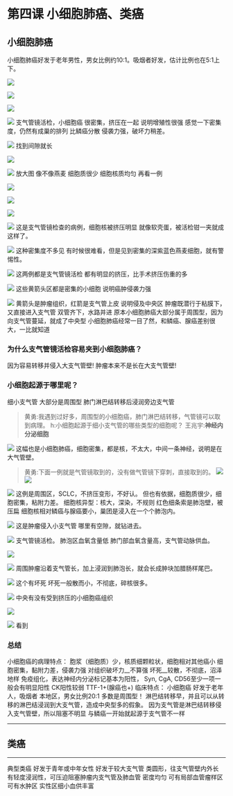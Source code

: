 # 第四课 小细胞肺癌、类癌
## 小细胞肺癌

小细胞肺癌好发于老年男性，男女比例约10:1。吸烟者好发，估计比例也在5:1上下。



![](./_image/2017-04-03-05-53-21.jpg)

![](./_image/2017-04-03-05-53-39.jpg)

![](./_image/83cf83509978e22173267b43184e3ba.jpg)

![](./_image/7dd151c5df5ffbc953cba4448e05d1a.jpg)
支气管镜活检，小细胞癌
很密集，挤压在一起
说明增殖性很强
感觉一下密集度，仍然有成巢的排列
比鳞癌分散
侵袭力强，破坏力稍差。

![](./_image/833863333cf8fa0e72db6dbc31fb405.jpg)
找到间隙就长

![](./_image/2017-04-03-05-55-10.jpg)

![](./_image/2017-04-03-05-55-17.jpg)
放大图
像不像燕麦
细胞质很少
细胞核质均匀
再看一例

![](./_image/2017-04-03-05-56-23.jpg)

![](./_image/2017-04-03-05-56-29.jpg)

![](./_image/2017-04-03-05-56-39.jpg)

![](./_image/2017-04-03-05-56-48.jpg)
这是支气管镜检查的病例，细胞核被挤压明显
就像软壳蛋，被活检钳一夹就成这样了。

![](./_image/2017-04-03-06-07-12.jpg)
这种密集度不多见
有时候很难看，但是见到密集的深紫蓝色燕麦细胞，就有警惕性。

![](./_image/2017-04-03-06-08-15.jpg)
这两例都是支气管镜活检
都有明显的挤压，比手术挤压伤重的多

![](./_image/2017-04-03-06-09-20.jpg)
这些黄箭头区都是密集的小细胞
说明癌肿侵袭力强

![](./_image/2017-04-03-06-10-22.jpg)
黄箭头是肿瘤组织，红箭是支气管上皮
说明侵及中央区
肿瘤既潜行于粘膜下，又直接进入支气管
双管齐下，水路并进
原本小细胞肺癌大部分属于周围型，因为向支气管蔓延，就成了中央型
小细胞肺癌经常一目了然，和鳞癌、腺癌差别很大，一比就知道

###  为什么支气管镜活检容易夹到小细胞肺癌？
因为容易转移并侵入大支气管壁!
肿瘤本来不是长在大支气管壁!
### 小细胞起源于哪里呢？
细小支气管
大部分是周围型
肺门淋巴结转移后浸润旁边支气管
> 黄勇:我遇到过好多，周围型的小细胞癌，肺门淋巴结转移，气管镜可以取到病理。
> h:小细胞起源于细小支气管的哪些类型的细胞呢？
> 王兆宇:**神经内分泌细胞**
> 

![](./_image/67f0e4e7cae9d98a3e60c78ba123c1c.jpg)
这幅也是小细胞肺癌，细胞密集，都是核，不太大，中间一条神经，说明是在大气管壁。
> 黄勇:下面一例就是气管镜取到的，没有做气管镜下穿刺，直接取到的。
>![](./_image/49b25da72382fa98ca826eec9d43332.jpg)
![](./_image/0c21a8a4b2239c8920bf3402bfd1794.jpg)


![](./_image/ef5b0e4cabd6f9c0c45824f0f863ec0.jpg)
这例是周围区，SCLC，不挤压变形，不好认。
但也有依据，细胞质很少，细胞密集，粘附力差。
细胞核异型：核大，深染，不规则
红色细条索是肺泡壁，被压扁
细胞核相对鳞癌与腺癌要小，巢团是浸入在一个个肺泡内。

![](./_image/9ec5096cae84ddf09b5933e2250717c.jpg)
这是肿瘤侵入小支气管
哪里有空隙，就钻进去。

![](./_image/d5481dda108ef405840be1317df6e2d.jpg)
支气管镜活检。
肺泡区血氧含量低
肺门部血氧含量高，支气管动脉供血。

![](./_image/37501c6adc0fc7b67e6a997b3df77b3.jpg)

![](./_image/c03677ad5c4e58dbb286315535f9ba0.jpg)
周围肿瘤沿着支气管长，加上浸润到肺泡长，就会长成肿块加腊肠样尾巴。

![](./_image/2ba0133edd2597768360ba355c546b3.jpg)
这个有坏死
坏死一般散而小，不彻底，碎核很多。

![](./_image/2017-04-03-06-45-36.jpg)
中央有没有受到挤压的小细胞癌组织

![](./_image/2017-04-03-06-46-06.jpg)

![](./_image/2017-04-03-06-46-13.jpg)
看到
### 总结
小细胞癌的病理特点：
胞浆（细胞质）少，核质细颗粒状，细胞相对其他癌小
细胞密集，黏附力差，侵袭力强
对组织破坏力__不算强
坏死__较散，不彻底，沼泽地样
免疫组化，表达神经内分泌标记基本为阳性，
Syn, CgA, CD56至少一项一般会有明显阳性
CK阳性较弱
TTF-1+(腺癌也+)
临床特点：
小细胞癌
好发于老年人，吸烟者
本地区，男女比例20:1
多数是周围型！
淋巴结转移早，并且可以从转移的淋巴结浸润到大支气管，造成中央型多的假象。
因为支气管是淋巴结转移侵入支气管壁，所以阻塞不明显
与鳞癌一开始就起源于支气管不一样

***
## 类癌
***
典型类癌
好发于青年或中年女性
好发于较大支气管
类圆形，往支气管壁内外长
有轻度浸润性，可压迫阻塞肿瘤内支气管及肺血管
密度均匀
可有局部血管瘤样区
可有水肿区
实性区细小血供丰富